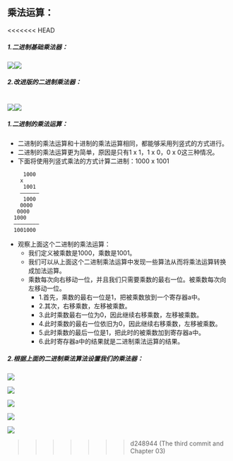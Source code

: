 ## 乘法运算：
<<<<<<< HEAD
##### 1.二进制基础乘法器：
![](https://nickaljy-pictures.oss-cn-hangzhou.aliyuncs.com/乘法器(1)_页面_1.jpg)![](https://nickaljy-pictures.oss-cn-hangzhou.aliyuncs.com/乘法器(1)_页面_2.jpg)
##### 2.改进版的二进制乘法器：
![](https://nickaljy-pictures.oss-cn-hangzhou.aliyuncs.com/乘法器(1)_页面_3.jpg)![](https://nickaljy-pictures.oss-cn-hangzhou.aliyuncs.com/2134DF73B71B9334D2C1E924AF94AF19.png)
=======
##### 1.二进制的乘法运算：
- 二进制的乘法运算和十进制的乘法运算相同，都能够采用列竖式的方式进行。
- 二进制的乘法运算更为简单，原因是只有1 x 1，1 x 0，0 x 0这三种情况。
- 下面将使用列竖式乘法的方式计算二进制：1000 x 1001
```
	 1000
	x
	 1001
	——————
	 1000
	0000
   0000
  1000
  ————————
  1001000	 
```
- 观察上面这个二进制的乘法运算：
	- 我们定义被乘数是1000，乘数是1001。
	- 我们可以从上面这个二进制乘法运算中发现一些算法从而将乘法运算转换成加法运算。
	- 乘数每次向右移动一位，并且我们只需要乘数的最右一位。被乘数每次向左移动一位。
		- 1.首先，乘数的最右一位是1，把被乘数放到一个寄存器a中。
		- 2.其次，右移乘数，左移被乘数。
		- 3.此时乘数最右一位为0，因此继续右移乘数，左移被乘数。
		- 4.此时乘数的最右一位依旧为0，因此继续右移乘数，左移被乘数。
		- 5.此时乘数的最后一位是1，把此时的被乘数加到寄存器a中。
		- 6.此时寄存器a中的结果就是二进制乘法运算的结果。
##### 2.根据上面的二进制乘法算法设置我们的乘法器：
![](https://nickaljy-pictures.oss-cn-hangzhou.aliyuncs.com/Page1(1)_页面_1.jpg)

![](https://nickaljy-pictures.oss-cn-hangzhou.aliyuncs.com/Page1(1)_页面_2.jpg)

![](https://nickaljy-pictures.oss-cn-hangzhou.aliyuncs.com/Page1(1)_页面_3.jpg)

![](https://nickaljy-pictures.oss-cn-hangzhou.aliyuncs.com/Page1(1)_页面_4.jpg)

![](https://nickaljy-pictures.oss-cn-hangzhou.aliyuncs.com/Page1(1)_页面_5.jpg)
>>>>>>> d248944 (The third commit and Chapter 03)
